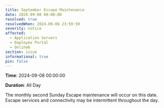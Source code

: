 ```yaml
---
title: September Escape Maintenance 
date: 2024-09-08 00:00:00
resolved: true
resolvedWhen: 2024-09-08 23:59:59
severity: notice
affected:
  - Application Servers
  - Employee Portal
  - Online6
section: issue
informational: true
pin: false
---
```


**Time**: 2024-09-08 00:00:00

**Duration**: All Day

The monthly second Sunday Escape maintenance will occur on this date. Escape services and connectivity may be intermittent throughout the day.
